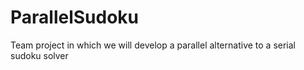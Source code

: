 # ParallelSudoku
Team project in which we will develop a parallel alternative to a serial sudoku solver

